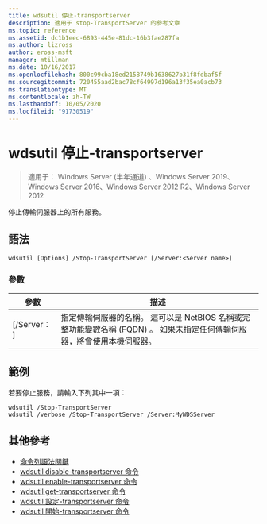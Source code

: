 ```yaml
---
title: wdsutil 停止-transportserver
description: 適用于 stop-TransportServer 的參考文章
ms.topic: reference
ms.assetid: dc1b1eec-6893-445e-81dc-16b3fae287fa
ms.author: lizross
author: eross-msft
manager: mtillman
ms.date: 10/16/2017
ms.openlocfilehash: 800c99cba18ed2158749b1638627b31f8fdbaf5f
ms.sourcegitcommit: 720455aad2bac78cf64997d196a13f35ea0acb73
ms.translationtype: MT
ms.contentlocale: zh-TW
ms.lasthandoff: 10/05/2020
ms.locfileid: "91730519"
---
```

# <a name="wdsutil-stop-transportserver"></a>wdsutil 停止-transportserver

> 適用于： Windows Server (半年通道) 、Windows Server 2019、Windows Server 2016、Windows Server 2012 R2、Windows Server 2012

停止傳輸伺服器上的所有服務。
## <a name="syntax"></a>語法
```
wdsutil [Options] /Stop-TransportServer [/Server:<Server name>]
```
### <a name="parameters"></a>參數
|參數|描述|
|-------|--------|
|[/Server： <Server name> ]|指定傳輸伺服器的名稱。 這可以是 NetBIOS 名稱或完整功能變數名稱 (FQDN) 。 如果未指定任何傳輸伺服器，將會使用本機伺服器。|
## <a name="examples"></a>範例
若要停止服務，請輸入下列其中一項：
```
wdsutil /Stop-TransportServer
wdsutil /verbose /Stop-TransportServer /Server:MyWDSServer
```
## <a name="additional-references"></a>其他參考
- [命令列語法關鍵](command-line-syntax-key.md)
- [wdsutil disable-transportserver 命令](wdsutil-disable-transportserver.md)
- [wdsutil enable-transportserver 命令](wdsutil-enable-transportserver.md)
- [wdsutil get-transportserver 命令](wdsutil-get-transportserver.md)
- [wdsutil 設定-transportserver 命令](wdsutil-set-transportserver.md)
- [wdsutil 開始-transportserver 命令](wdsutil-start-transportserver.md)
